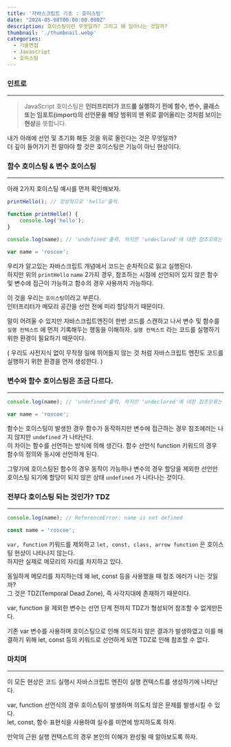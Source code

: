 ```yaml
---
title: '자바스크립트 기초 : 호이스팅'
date: "2024-05-08T00:00:00.000Z"
description: 호이스팅이란 무엇일까? 그리고 왜 일어나는 것일까?
thumbnail: './thumbnail.webp'
categories:
  - 기술면접
  - Javascript
  - 호이스팅
---
```


### 인트로
---
> JavaScript 호이스팅은 **인터프리터가 코드를 실행하기 전에 함수, 변수, 클래스 또는 임포트(import)의 선언문을 해당 범위의 맨 위로 끌어올리는 것처럼 보이는 현상**을 뜻합니다.
> 

내가 아래에 선언 및 초기화 해둔 것을 위로 올린다는 것은 무엇일까? <br/>
더 깊이 들어가기 전 알아야 할 것은 호이스팅은 기능이 아닌 현상이다.

### 함수 호이스팅 & 변수 호이스팅

---

아래 2가지 호이스팅 예시를 먼저 확인해보자.

```jsx
printHello(); // 정상적으로 'hello'출력.

function printHello() {
	console.log('hello');
}
```

```jsx
console.log(name); // 'undefined'출력, 하지만 'undeclared'에 대한 참조오류는 나지않는다.

var name = 'roscoe';
```

우리가 알고있는 자바스크립트 개념에서 코드는 순차적으로 읽고 실행된다.<br/>
하지만 위의 `printHello` `name` 2가지 경우, 참조하는 시점에 선언되어 있지 않은 함수 및 변수에 접근이 가능하고 함수의 경우 사용까지 가능하다.

이 것을 우리는 `호이스팅`이라고 부른다. <br/>
인터프리터가 메모리 공간을 선언 전에 미리 할당하기 때문이다.

말이 어려울 수 있지만 자바스크립트엔진이 한번 코드를 스캔하고 나서 변수 및 함수를 `실행 컨텍스트` 에 먼저 기록해두는 행동을 이해하자. `실행 컨텍스트` 라는 코드를 실행하기 위한 환경이 필요하기 때문이다.

( 우리도 사전지식 없이 무작정 일에 뛰어들지 않는 것 처럼 자바스크립트 엔진도 코드를 실행하기 위한 환경을 먼저 생성한다. )

### 변수와 함수 호이스팅은 조금 다르다.

---

```jsx
console.log(name); // 'undefined'출력, 하지만 'undeclared'에 대한 참조오류는 나지않는다.

var name = 'roscoe';
```

함수는 호이스팅이 발생한 경우 함수가 동작하지만 변수에 접근하는 경우 참조에러는 나지 않지만 `undefined` 가 나타난다.<br/>
이 차이는 함수를 선언하는 방식에 의해 생긴다.
함수 선언식 function 키워드의 경우 함수의 정의와 동시에 선언하게 된다.

그렇기에 호이스팅된 함수의 경우 동작이 가능하나 변수의 경우 할당을 제외한 선언만 호이스팅 되기에 할당이 되지 않은 상태 `undefined` 가 나타나는 것이다.

### 전부다 호이스팅 되는 것인가? TDZ

---

```jsx
console.log(name); // ReferenceError: name is not defined

const name = 'roscoe';
```

`var, function` 키워드를 제외하고 `let, const, class, arrow function` 은 호이스팅 현상이 나타나지 않는다. <br/>
하지만 실제로 메모리의 자리를 차지하고 있다.

동일하게 메모리를 차지하는데 왜 let, const 등을 사용했을 때 참조 에러가 나는 것일까?<br/>
그 것은 TDZ(Temporal Dead Zone), 즉 사각지대에 존재하기 때문이다.

var, function 을 제외한 변수는 선언 단계 전까지 TDZ가 형성되어 참조할 수 없게만든다.

기존 var 변수를 사용하며 호이스팅으로 인해 의도하지 않은 결과가 발생하였고 이를 해결하기 위해 let, const  등의 키워드로 선언하게 되면 TDZ로 인해 참조할 수 없다.

### 마치며

---

이 모든 현상은 코드 실행시 자바스크립트 엔진이 실행 컨텍스트를 생성하기에 나타난다.

var, function 선언식의 경우 호이스팅이 발생하며 의도치 않은 문제를 발생시킬 수 있다.<br/>
let, const, 함수 표현식을 사용하여 실수를 미연에 방지하도록 하자.

만악의 근원 실행 컨텍스트의 경우 본인의 이해가 완성될 때 알아보도록 하자.